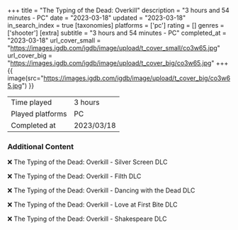 +++
title = "The Typing of the Dead: Overkill"
description = "3 hours and 54 minutes - PC"
date = "2023-03-18"
updated = "2023-03-18"
in_search_index = true
[taxonomies]
platforms = ['pc']
rating = []
genres = ['shooter']
[extra]
subtitle = "3 hours and 54 minutes - PC"
completed_at = "2023-03-18"
url_cover_small = "https://images.igdb.com/igdb/image/upload/t_cover_small/co3w65.jpg"
url_cover_big = "https://images.igdb.com/igdb/image/upload/t_cover_big/co3w65.jpg"
+++
{{ image(src="https://images.igdb.com/igdb/image/upload/t_cover_big/co3w65.jpg") }}

|              |            |
| ------------ | ---------- |
| Time played  | 3 hours |
| Played platforms    | PC |
| Completed at | 2023/03/18 |



### Additional Content


❌ The Typing of the Dead: Overkill - Silver Screen DLC

❌ The Typing of the Dead: Overkill - Filth DLC

❌ The Typing of the Dead: Overkill - Dancing with the Dead DLC

❌ The Typing of the Dead: Overkill - Love at First Bite DLC

❌ The Typing of the Dead: Overkill - Shakespeare DLC
